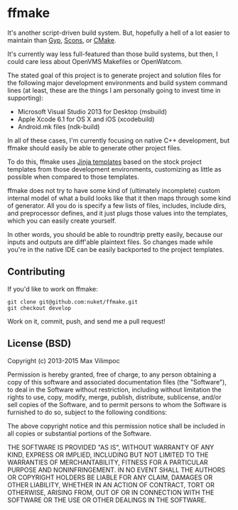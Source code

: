 # ffmake

It's another script-driven build system. But, hopefully a hell of a 
lot easier to maintain than [Gyp](https://code.google.com/p/gyp/), [Scons](http://www.scons.org/), or [CMake](http://www.cmake.org/).

It's currently way less full-featured than those build systems, but then, 
I could care less about OpenVMS Makefiles or OpenWatcom.

The stated goal of this project is to generate project and solution
files for the following major development environments and build
system command lines (at least, these are the things I am personally
going to invest time in supporting):

- Microsoft Visual Studio 2013 for Desktop (msbuild)
- Apple Xcode 6.1 for OS X and iOS (xcodebuild)
- Android.mk files (ndk-build)

In all of these cases, I'm currently focusing on native C++ development,
but ffmake should easily be able to generate other project files.

To do this, ffmake uses [Jinja templates](http://jinja.pocoo.org/) based on the stock project
templates from those development environments, customizing as little as possible when compared to those 
templates. 

ffmake does not try to have some kind of (ultimately 
incomplete) custom internal model of what a build looks like that it then 
maps through some kind of generator. All you do is specify a few lists of
files, includes, include dirs, and preprocessor defines, and it just 
plugs those values into the templates, which you can easily create 
yourself.

In other words, you should be able to roundtrip pretty easily, because
our inputs and outputs are diff'able plaintext files. So changes made
while you're in the native IDE can be easily backported to the project 
templates.

## Contributing

If you'd like to work on ffmake:

    git clone git@github.com:nuket/ffmake.git
    git checkout develop

Work on it, commit, push, and send me a pull request!

## License (BSD)

Copyright (c) 2013-2015 Max Vilimpoc

Permission is hereby granted, free of charge, to any person obtaining 
a copy of this software and associated documentation files (the "Software"), 
to deal in the Software without restriction, including without limitation 
the rights to use, copy, modify, merge, publish, distribute, sublicense, 
and/or sell copies of the Software, and to permit persons to whom 
the Software is furnished to do so, subject to the following conditions:

The above copyright notice and this permission notice shall be 
included in all copies or substantial portions of the Software.

THE SOFTWARE IS PROVIDED "AS IS", WITHOUT WARRANTY OF ANY KIND, EXPRESS 
OR IMPLIED, INCLUDING BUT NOT LIMITED TO THE WARRANTIES OF MERCHANTABILITY, 
FITNESS FOR A PARTICULAR PURPOSE AND NONINFRINGEMENT. IN NO EVENT SHALL 
THE AUTHORS OR COPYRIGHT HOLDERS BE LIABLE FOR ANY CLAIM, DAMAGES OR 
OTHER LIABILITY, WHETHER IN AN ACTION OF CONTRACT, TORT OR OTHERWISE, 
ARISING FROM, OUT OF OR IN CONNECTION WITH THE SOFTWARE OR THE USE 
OR OTHER DEALINGS IN THE SOFTWARE.
